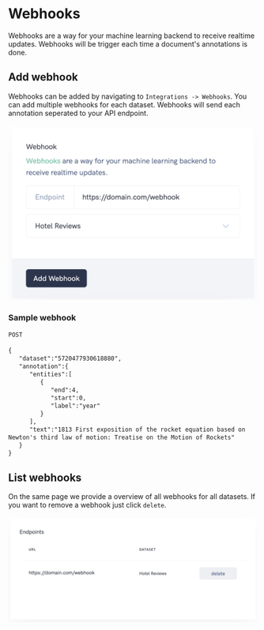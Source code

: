 # Webhooks

Webhooks are a way for your machine learning backend to receive realtime updates.
Webhooks will be trigger each time a document's annotations is done. 

## Add webhook
Webhooks can be added by navigating to `Integrations -> Webhooks`. You can add multiple webhooks for each dataset. Webhooks will send each annotation seperated to your API endpoint.

<img src="../images/webhook-add.png"  width="600" >

### Sample webhook 

```
POST

{
   "dataset":"5720477930618880",
   "annotation":{
      "entities":[
         {
            "end":4,
            "start":0,
            "label":"year"
         }
      ],
      "text":"1813 First exposition of the rocket equation based on Newton's third law of motion: Treatise on the Motion of Rockets"
   }
}
```


## List webhooks
On the same page we provide a overview of all webhooks for all datasets. If you want to remove a webhook just click `delete`.

![datasets](../images/webhook-list.png)